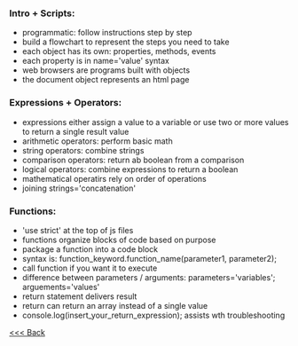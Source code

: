 ### Intro + Scripts:
- programmatic: follow instructions step by step
- build a flowchart to represent the steps you need to take
- each object has its own: properties, methods, events
- each property is in name='value' syntax
- web browsers are programs built with objects
- the document object represents an html page

### Expressions + Operators:
- expressions either assign a value to a variable or use two or more values to return a single result value
- arithmetic operators: perform basic math
- string operators: combine strings
- comparison operators: return ab boolean from a comparison
- logical operators: combine expressions to return a boolean
- mathematical operatirs rely on order of operations
- joining strings='concatenation'

### Functions:
- 'use strict' at the top of js files
- functions organize blocks of code based on purpose
- package a function into a code block
- syntax is: function_keyword.function_name(parameter1, parameter2);
- call function if you want it to execute
- difference between parameters / arguments: parameters='variables'; arguements='values'
- return statement delivers result
- return can return an array instead of a single value
- console.log(insert_your_return_expression); assists wth troubleshooting


[<<< Back](README.md)
